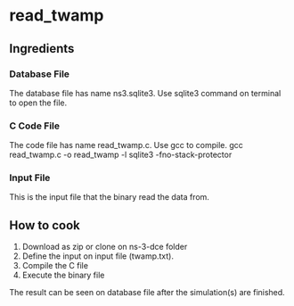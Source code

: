 # read_twamp

## Ingredients
### Database File
The database file has name ns3.sqlite3. Use sqlite3 command on terminal to open the file.
### C Code File
The code file has name read_twamp.c. Use gcc to compile.
	gcc read_twamp.c -o read_twamp -l sqlite3 -fno-stack-protector
### Input File
This is the input file that the binary read the data from.

## How to cook
1. Download as zip or clone on ns-3-dce folder
2. Define the input on input file (twamp.txt).
3. Compile the C file
4. Execute the binary file

The result can be seen on database file after the simulation(s) are finished.
